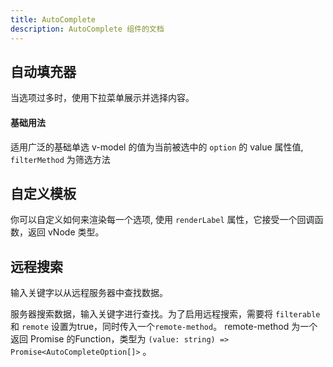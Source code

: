 ```yaml
---
title: AutoComplete
description: AutoComplete 组件的文档
---
```

## 自动填充器

当选项过多时，使用下拉菜单展示并选择内容。

#### 基础用法

适用广泛的基础单选 v-model 的值为当前被选中的 `option` 的 value 属性值, `filterMethod` 为筛选方法

<preview path="../demo/AutoComplete/Basic.vue" title="基础选择器" description="AutoComplete 基础选择器"></preview>



## 自定义模板

你可以自定义如何来渲染每一个选项, 使用 `renderLabel` 属性，它接受一个回调函数，返回 vNode 类型。

<preview path="../demo/AutoComplete/CustomRender.vue" title="自定义模板" description="AutoComplete 自定义模板"></preview>


## 远程搜索

输入关键字以从远程服务器中查找数据。

服务器搜索数据，输入关键字进行查找。为了启用远程搜索，需要将 `filterable` 和 `remote` 设置为true，同时传入一个`remote-method`。 remote-method 为一个返回 Promise 的Function，类型为 `(value: string) => Promise<AutoCompleteOption[]>` 。

<preview path="../demo/AutoComplete/Remote.vue" title="筛选选项" description="AutoComplete 筛选选项"></preview>
